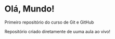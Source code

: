 # Olá, Mundo!
 Primeiro repositório do curso de Git e GitHub

 Repositório criado diretamente de uuma aula ao vivo!
